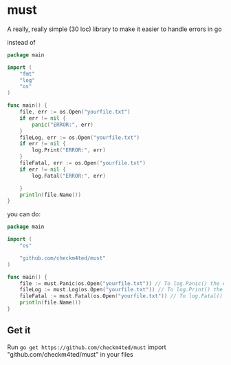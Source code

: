# must
A really, really simple (30 loc) library to make it easier to handle errors in go

instead of

```go
package main

import (
	"fmt"
	"log"
	"os"
)

func main() {
	file, err := os.Open("yourfile.txt")
	if err != nil {
		panic("ERROR:", err)
	}
	fileLog, err := os.Open("yourfile.txt")
	if err != nil {
		log.Print("ERROR:", err)
	}
	fileFatal, err := os.Open("yourfile.txt")
	if err != nil {
		log.Fatal("ERROR:", err)

	}
	println(file.Name())
}
```

you can do:
```go
package main

import (
	"os"

	"github.com/checkm4ted/must"
)

func main() {
	file := must.Panic(os.Open("yourfile.txt")) // To log.Panic() the error
	fileLog := must.Log(os.Open("yourfile.txt")) // To log.Print() the error
	fileFatal := must.Fatal(os.Open("yourfile.txt")) // To log.Fatal() the error
	println(file.Name())
}
```

## Get it
Run `go get https://github.com/checkm4ted/must`
import "github.com/checkm4ted/must" in your files
